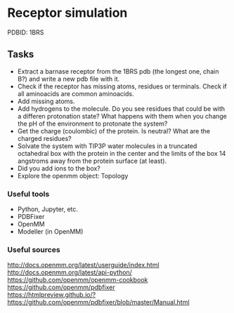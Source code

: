 # Receptor simulation

PDBID: 1BRS

## Tasks

- Extract a barnase receptor from the 1BRS pdb (the longest one, chain B?) and write a new pdb file with it.
- Check if the receptor has missing atoms, residues or terminals. Check if all aminoacids are
  common aminoacids.
- Add missing atoms.
- Add hydrogens to the molecule. Do you see residues that could be with a differen protonation
  state? What happens with them when you change the pH of the environment to protonate the system?
- Get the charge (coulombic) of the protein. Is neutral? What are the charged residues?
- Solvate the system with TIP3P water molecules in a truncated octahedral box with the protein in
  the center and the limits of the box 14 angstroms away from the protein surface (at least).
- Did you add ions to the box?
- Explore the openmm object: Topology

### Useful tools

- Python, Jupyter, etc.
- PDBFixer
- OpenMM
- Modeller (in OpenMM)

### Useful sources

http://docs.openmm.org/latest/userguide/index.html    
http://docs.openmm.org/latest/api-python/     
https://github.com/openmm/openmm-cookbook     
https://github.com/openmm/pdbfixer     
https://htmlpreview.github.io/?https://github.com/openmm/pdbfixer/blob/master/Manual.html     


